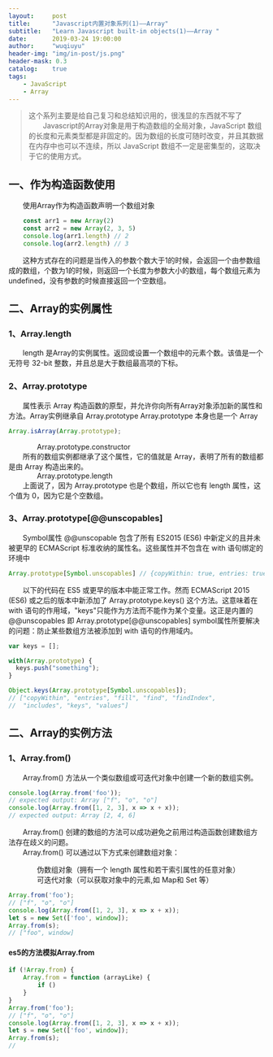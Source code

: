 ```yaml
---
layout:     post
title:      "Javascript内置对象系列(1)——Array"
subtitle:   "Learn Javascript built-in objects(1)——Array "
date:       2019-03-24 19:00:00
author:     "wuqiuyu"
header-img: "img/in-post/js.png"
header-mask: 0.3
catalog:    true
tags:
    - JavaScript
    - Array
---
```

> 这个系列主要是给自己复习和总结知识用的，很浅显的东西就不写了<br>
&emsp;&emsp;Javascript的Array对象是用于构造数组的全局对象，JavaScript 数组的长度和元素类型都是非固定的。因为数组的长度可随时改变，并且其数据在内存中也可以不连续，所以 JavaScript 数组不一定是密集型的，这取决于它的使用方式。<br/>
## 一、作为构造函数使用
&emsp;&emsp;使用Array作为构造函数声明一个数组对象<br/>
```javascript
    const arr1 = new Array(2)
    const arr2 = new Array(2, 3, 5)
    console.log(arr1.length) // 2
    console.log(arr2.length) // 3
```
&emsp;&emsp;这种方式存在的问题是当传入的参数个数大于1的时候，会返回一个由参数组成的数组，个数为1的时候，则返回一个长度为参数大小的数组，每个数组元素为undefined，没有参数的时候直接返回一个空数组。<br/>
## 二、Array的实例属性
### 1、Array.length
&emsp;&emsp;length 是Array的实例属性。返回或设置一个数组中的元素个数。该值是一个无符号 32-bit 整数，并且总是大于数组最高项的下标。<br/>
### 2、Array.prototype
&emsp;&emsp;属性表示 Array 构造函数的原型，并允许你向所有Array对象添加新的属性和方法。Array实例继承自 Array.prototype Array.prototype 本身也是一个 Array<br/>
```javascript
Array.isArray(Array.prototype);
```
&emsp;&emsp;&emsp;&emsp;Array.prototype.constructor<br/>
&emsp;&emsp;所有的数组实例都继承了这个属性，它的值就是 Array，表明了所有的数组都是由 Array 构造出来的。<br/>
&emsp;&emsp;&emsp;&emsp;Array.prototype.length<br/>
&emsp;&emsp;上面说了，因为 Array.prototype 也是个数组，所以它也有 length 属性，这个值为 0，因为它是个空数组。<br/>
### 3、Array.prototype[@@unscopables]
&emsp;&emsp;Symbol属性 @@unscopable 包含了所有 ES2015 (ES6) 中新定义的且并未被更早的 ECMAScript 标准收纳的属性名。这些属性并不包含在 with 语句绑定的环境中<br/>
```javascript
Array.prototype[Symbol.unscopables] // {copyWithin: true, entries: true, fill: true, find: true, findIndex: true, flat: true, flatMap: true, includes: true, keys: true, values: true}
```
&emsp;&emsp;以下的代码在 ES5 或更早的版本中能正常工作。然而 ECMAScript 2015 (ES6) 或之后的版本中新添加了 Array.prototype.keys() 这个方法。这意味着在 with 语句的作用域，"keys"只能作为方法而不能作为某个变量。这正是内置的 @@unscopables 即 Array.prototype[@@unscopables] symbol属性所要解决的问题：防止某些数组方法被添加到 with 语句的作用域内。
```javascript
var keys = [];

with(Array.prototype) {
  keys.push("something");
}

Object.keys(Array.prototype[Symbol.unscopables]); 
// ["copyWithin", "entries", "fill", "find", "findIndex", 
//  "includes", "keys", "values"]
```
## 二、Array的实例方法
### 1、Array.from()
&emsp;&emsp;Array.from() 方法从一个类似数组或可迭代对象中创建一个新的数组实例。
```javascript
console.log(Array.from('foo'));
// expected output: Array ["f", "o", "o"]
console.log(Array.from([1, 2, 3], x => x + x));
// expected output: Array [2, 4, 6]
```
&emsp;&emsp;Array.from() 创建的数组的方法可以成功避免之前用过构造函数创建数组方法存在歧义的问题。<br/>
&emsp;&emsp;Array.from() 可以通过以下方式来创建数组对象：<br/>

&emsp;&emsp;&emsp;&emsp;伪数组对象（拥有一个 length 属性和若干索引属性的任意对象）<br/>
&emsp;&emsp;&emsp;&emsp;可迭代对象（可以获取对象中的元素,如 Map和 Set 等）<br/>

```javascript
Array.from('foo'); 
// ["f", "o", "o"]
console.log(Array.from([1, 2, 3], x => x + x));
let s = new Set(['foo', window]); 
Array.from(s); 
// ["foo", window]
```
#### es5的方法模拟Array.from

```javascript
if (!Array.from) {
    Array.from = function (arrayLike) {
        if ()
    }
}
Array.from('foo'); 
// ["f", "o", "o"]
console.log(Array.from([1, 2, 3], x => x + x));
let s = new Set(['foo', window]); 
Array.from(s); 
// 


